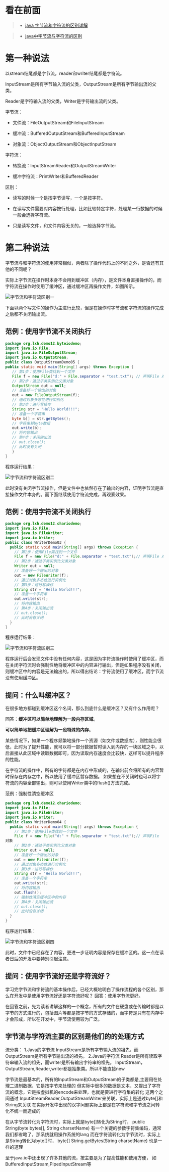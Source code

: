 看在前面
====

> * <a href="https://www.jb51.net/article/169295.htm">java 字节流和字符流的区别详解</a>

> * <a href="https://www.cnblogs.com/jylee/p/8868749.html">java中字节流与字符流的区别</a>

第一种说法
====

以stream结尾都是字节流，reader和writer结尾都是字符流。

InputStream是所有字节输入流的父类，OutputStream是所有字节输出流的父类。

Reader是字符输入流的父类，Writer是字符输出流的父类。

字节流：

* 文件流：FileOutputStream和FileInputStream

* 缓冲流：BufferedOutputStream和BufferedInputStream

* 对象流：ObjectOutputStream和ObjectInputStream

字符流：

* 转换流：InputStreamReader和OutputStreamWriter

* 缓冲字符流：PrintWriter和BufferedReader

区别：

* 读写的时候一个是按字节读写，一个是按字符。

* 在读写文件需要对内容按行处理，比如比较特定字符，处理某一行数据的时候一般会选择字符流。

* 只是读写文件，和文件内容无关的，一般选择字节流。

第二种说法
====

字节流与和字符流的使用非常相似，两者除了操作代码上的不同之外，是否还有其他的不同呢？

实际上字节流在操作时本身不会用到缓冲区（内存），是文件本身直接操作的，而字符流在操作时使用了缓冲区，通过缓冲区再操作文件，如图所示。

![字节流和字符流区别一](https://github.com/DemoTransfer/LearningRecord/blob/master/java/interview/Java%20IO/picture/%E5%AD%97%E8%8A%82%E6%B5%81%E5%92%8C%E5%AD%97%E7%AC%A6%E6%B5%81%E5%8C%BA%E5%88%AB%E4%B8%80.jpg)

下面以两个写文件的操作为主进行比较，但是在操作时字节流和字符流的操作完成之后都不关闭输出流。

范例：使用字节流不关闭执行
------

```java
package org.lxh.demo12.byteiodemo;  
import java.io.File;  
import java.io.FileOutputStream;  
import java.io.OutputStream;  
public class OutputStreamDemo05 {  
public static void main(String[] args) throws Exception {
   // 第1步：使用File类找到一个文件  
   File f = new File("d:" + File.separator + "test.txt"); // 声明File 对象  
   // 第2步：通过子类实例化父类对象  
   OutputStream out = null;      
   // 准备好一个输出的对象  
   out = new FileOutputStream(f);   
   // 通过对象多态性进行实例化  
   // 第3步：进行写操作  
   String str = "Hello World!!!";   
   // 准备一个字符串  
   byte b[] = str.getBytes();     
   // 字符串转byte数组  
   out.write(b);           
   // 将内容输出  
   // 第4步：关闭输出流  
   // out.close();         
   // 此时没有关闭  
   }  
}
```

程序运行结果：

![字节流和字符流区别二](https://github.com/DemoTransfer/LearningRecord/blob/master/java/interview/Java%20IO/picture/%E5%AD%97%E8%8A%82%E6%B5%81%E5%92%8C%E5%AD%97%E7%AC%A6%E6%B5%81%E5%8C%BA%E5%88%AB%E4%BA%8C.jpg)

此时没有关闭字节流操作，但是文件中也依然存在了输出的内容，证明字节流是直接操作文件本身的。而下面继续使用字符流完成，再观察效果。

范例：使用字符流不关闭执行
------

```java
package org.lxh.demo12.chariodemo;  
import java.io.File;  
import java.io.FileWriter;  
import java.io.Writer;  
public class WriterDemo03 {  
  public static void main(String[] args) throws Exception {  
    // 第1步：使用File类找到一个文件  
    File f = new File("d:" + File.separator + "test.txt");// 声明File 对象  
    // 第2步：通过子类实例化父类对象  
    Writer out = null;        
    // 准备好一个输出的对象  
    out = new FileWriter(f);      
    // 通过对象多态性进行实例化  
    // 第3步：进行写操作  
    String str = "Hello World!!!";   
    // 准备一个字符串  
    out.write(str);          
    // 将内容输出  
    // 第4步：关闭输出流  
    // out.close();         
    // 此时没有关闭  
  }  
}
```

程序运行结果：

![字节流和字符流区别三](https://github.com/DemoTransfer/LearningRecord/blob/master/java/interview/Java%20IO/picture/%E5%AD%97%E8%8A%82%E6%B5%81%E5%92%8C%E5%AD%97%E7%AC%A6%E6%B5%81%E5%8C%BA%E5%88%AB%E4%B8%89.jpg)

程序运行后会发现文件中没有任何内容，这是因为字符流操作时使用了缓冲区，而 在关闭字符流时会强制性地将缓冲区中的内容进行输出，但是如果程序没有关闭，则缓冲区中的内容是无法输出的，所以得出结论：字符流使用了缓冲区，而字节流没有使用缓冲区。

提问：什么叫缓冲区？
------

在很多地方都碰到缓冲区这个名词，那么到底什么是缓冲区？又有什么作用呢？

回答：**缓冲区可以简单地理解为一段内存区域**。

**可以简单地把缓冲区理解为一段特殊的内存**。

某些情况下，如果一个程序频繁地操作一个资源（如文件或数据库），则性能会很低，此时为了提升性能，就可以将一部分数据暂时读入到内存的一块区域之中，以后直接从此区域中读取数据即可，因为读取内存速度会比较快，这样可以提升程序的性能。

在字符流的操作中，所有的字符都是在内存中形成的，在输出前会将所有的内容暂时保存在内存之中，所以使用了缓冲区暂存数据。
如果想在不关闭时也可以将字符流的内容全部输出，则可以使用Writer类中的flush()方法完成。

范例：强制性清空缓冲区

```java
package org.lxh.demo12.chariodemo;  
import java.io.File;  
import java.io.FileWriter;  
import java.io.Writer;  
public class WriterDemo04 {  
  public static void main(String[] args) throws Exception {  
    // 第1步：使用File类找到一个文件  
    File f = new File("d:" + File.separator + "test.txt");// 声明File  
对象  
    // 第2步：通过子类实例化父类对象  
    Writer out = null;         
    // 准备好一个输出的对象  
    out = new FileWriter(f);      
    // 通过对象多态性进行实例化  
    // 第3步：进行写操作  
    String str = "Hello World!!!";   
    // 准备一个字符串  
    out.write(str);          
    // 将内容输出  
    out.flush();           
    // 强制性清空缓冲区中的内容  
    // 第4步：关闭输出流  
    // out.close();        
    // 此时没有关闭  
  }  
}
```

程序运行结果：

![字节流和字符流区别四](https://github.com/DemoTransfer/LearningRecord/blob/master/java/interview/Java%20IO/picture/%E5%AD%97%E8%8A%82%E6%B5%81%E5%92%8C%E5%AD%97%E7%AC%A6%E6%B5%81%E5%8C%BA%E5%88%AB%E5%9B%9B.jpg)

此时，文件中已经存在了内容，更进一步证明内容是保存在缓冲区的。这一点在读者日后的开发中要特别引起注意。

提问：使用字节流好还是字符流好？
------

学习完字节流和字符流的基本操作后，已经大概地明白了操作流程的各个区别，那么在开发中是使用字节流好还是字符流好呢？
回答：使用字节流更好。

在回答之前，先为读者讲解这样的一个概念，所有的文件在硬盘或在传输时都是以字节的方式进行的，包括图片等都是按字节的方式存储的，而字符是只有在内存中才会形成，所以在开发中，字节流使用较为广泛。

字节流与字符流主要的区别是他们的的处理方式
------

流分类： 1.Java的字节流 InputStream是所有字节输入流的祖先，而OutputStream是所有字节输出流的祖先。 2.Java的字符流 Reader是所有读取字符串输入流的祖先，而writer是所有输出字符串的祖先。 InputStream，OutputStream,Reader,writer都是抽象类。所以不能直接new

字节流是最基本的，所有的InputStream和OutputStream的子类都是,主要用在处理二进制数据，它是按字节来处理的 但实际中很多的数据是文本，又提出了字符流的概念，它是按虚拟机的encode来处理，也就是要进行字符集的转化 这两个之间通过 InputStreamReader,OutputStreamWriter来关联，实际上是通过byte[]和String来关联 在实际开发中出现的汉字问题实际上都是在字符流和字节流之间转化不统一而造成的

在从字节流转化为字符流时，实际上就是byte[]转化为String时， public String(byte bytes[], String charsetName) 有一个关键的参数字符集编码，通常我们都省略了，那系统就用操作系统的lang 而在字符流转化为字节流时，实际上是String转化为byte[]时， byte[] String.getBytes(String charsetName) 也是一样的道理

至于java.io中还出现了许多其他的流，按主要是为了提高性能和使用方便， 如BufferedInputStream,PipedInputStream等
